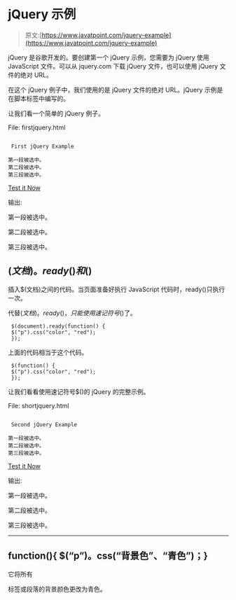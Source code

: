 # jQuery 示例

> 原文:[https://www.javatpoint.com/jquery-example](https://www.javatpoint.com/jquery-example)

jQuery 是谷歌开发的。要创建第一个 jQuery 示例，您需要为 jQuery 使用 JavaScript 文件。可以从 jquery.com 下载 jQuery 文件，也可以使用 jQuery 文件的绝对 URL。

在这个 jQuery 例子中，我们使用的是 jQuery 文件的绝对 URL。jQuery 示例是在脚本标签中编写的。

让我们看一个简单的 jQuery 例子。

File: firstjquery.html

```

 First jQuery Example

第一段被选中。
第二段被选中。
第三段被选中。

```

[Test it Now](https://www.javatpoint.com/oprweb/test.jsp?filename=jqueryexample1)

输出:

第一段被选中。

第二段被选中。

第三段被选中。

## $(文档)。ready()和$()

插入$(文档)之间的代码。当页面准备好执行 JavaScript 代码时，ready()只执行一次。

代替$(文档)。ready()，只能使用速记符号$()了。

```
 $(document).ready(function() {
 $("p").css("color", "red");
 });

```

上面的代码相当于这个代码。

```
 $(function() {
 $("p").css("color", "red");
 });

```

让我们看看使用速记符号$()的 jQuery 的完整示例。

File: shortjquery.html

```

 Second jQuery Example

第一段被选中。
第二段被选中。
第三段被选中。

```

[Test it Now](https://www.javatpoint.com/oprweb/test.jsp?filename=jqueryexample2)

输出:

第一段被选中。

第二段被选中。

第三段被选中。

* * *

## function(){ $(“p”)。css(“背景色”、“青色”)；}

它将所有

标签或段落的背景颜色更改为青色。